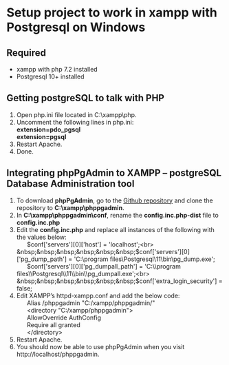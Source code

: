 # Setup project to work in xampp with Postgresql on Windows

## Required

- xampp with php 7.2 installed
- Postgresql 10+ installed

## Getting postgreSQL to talk with PHP

1. Open php.ini file located in C:\xampp\php.
2. Uncomment the following lines in php.ini:<br>
    **extension=pdo_pgsql**<br>
    **extension=pgsql**
3. Restart Apache.
4. Done.

## Integrating phpPgAdmin to XAMPP – postgreSQL Database Administration tool

1. To download **phpPgAdmin**, go to the [Github repository](https://github.com/phppgadmin/phppgadmin) and clone the repository to **C:\xampp\phppgadmin**.
2. In **C:\xampp\phppgadmin\conf**, rename the **config.inc.php-dist** file to **config.inc.php**
3. Edit the **config.inc.php** and replace all instances of the following with the values below:<br>
    &nbsp;&nbsp;&nbsp;&nbsp;&nbsp;&nbsp;$conf['servers'][0]['host'] = 'localhost';<br>
    &nbsp;&nbsp;&nbsp;&nbsp;&nbsp;&nbsp;$conf['servers'][0]['pg_dump_path'] = 'C:\\program files\\Postgresql\\11\\bin\\pg_dump.exe';<br>
    &nbsp;&nbsp;&nbsp;&nbsp;&nbsp;&nbsp;$conf['servers'][0]['pg_dumpall_path'] = 'C:\\program files\\Postgresql\\11\\bin\\pg_dumpall.exe';<br>
    &nbsp;&nbsp;&nbsp;&nbsp;&nbsp;&nbsp;$conf['extra_login_security'] = false;
4. Edit XAMPP’s httpd-xampp.conf and add the below code:<br>
    &nbsp;&nbsp;&nbsp;&nbsp;&nbsp;&nbsp;Alias /phppgadmin "C:/xampp/phppgadmin/"<br>
    &nbsp;&nbsp;&nbsp;&nbsp;&nbsp;&nbsp;<directory "C:/xampp/phppgadmin"><br>
    &nbsp;&nbsp;&nbsp;&nbsp;&nbsp;&nbsp;AllowOverride AuthConfig<br>
    &nbsp;&nbsp;&nbsp;&nbsp;&nbsp;&nbsp;Require all granted<br>
    &nbsp;&nbsp;&nbsp;&nbsp;&nbsp;&nbsp;\</directory>    
5. Restart Apache.
6. You should now be able to use phpPgAdmin when you visit http://localhost/phppgadmin.
